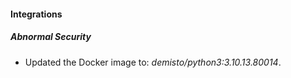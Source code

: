 #### Integrations
##### Abnormal Security
- Updated the Docker image to: *demisto/python3:3.10.13.80014*. 